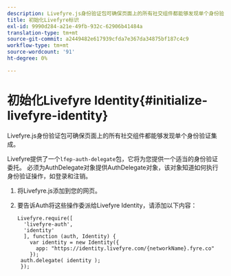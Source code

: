 ```yaml
---
description: Livefyre.js身份验证包可确保页面上的所有社交组件都能够发现单个身份验证集成。
title: 初始化Livefyre标识
exl-id: 9990d284-a21e-49fb-932c-62906b41484a
translation-type: tm+mt
source-git-commit: a2449482e617939cfda7e367da34875bf187c4c9
workflow-type: tm+mt
source-wordcount: '91'
ht-degree: 0%

---
```


# 初始化Livefyre Identity{#initialize-livefyre-identity}

Livefyre.js身份验证包可确保页面上的所有社交组件都能够发现单个身份验证集成。

Livefyre提供了一个`lfep-auth-delegate`包，它将为您提供一个适当的身份验证委托。 必须为AuthDelegate对象提供AuthDelegate对象，该对象知道如何执行身份验证操作，如登录和注销。

1. 将Livefyre.js添加到您的网页。
1. 要告诉Auth将这些操作委派给Livefyre Identity，请添加以下内容：

   ```
   Livefyre.require([ 
     'livefyre-auth', 
     'identity' 
     ], function (auth, Identity) { 
       var identity = new Identity({ 
         app: "https://identity.livefyre.com/{networkName}.fyre.co" 
       }); 
    auth.delegate( identity ); 
    });
   ```
